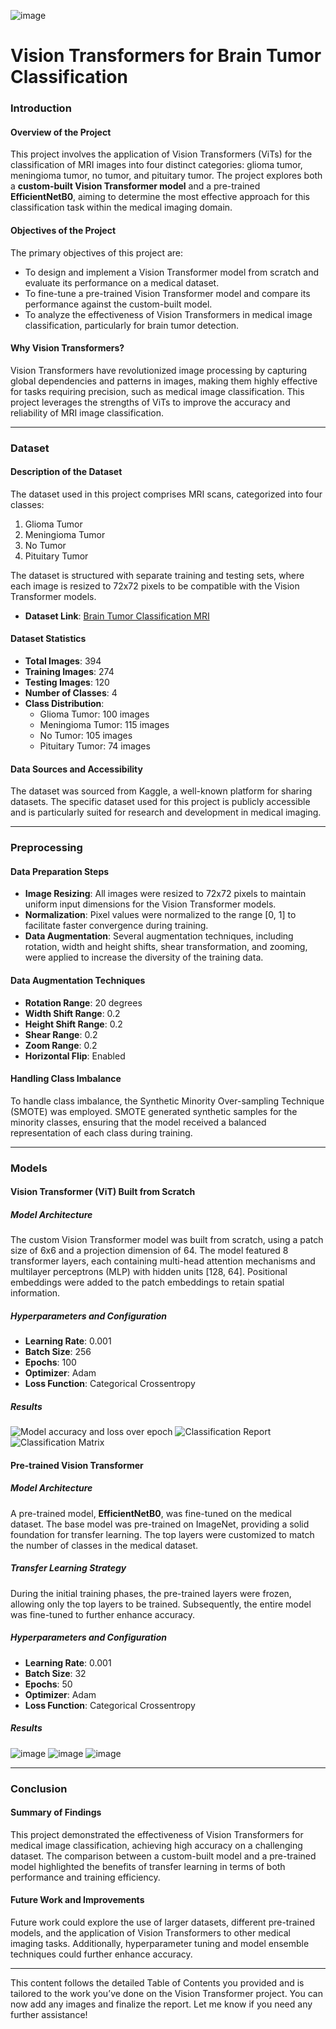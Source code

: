 
![image](https://github.com/user-attachments/assets/2b81cddf-337d-48c1-a329-6e242ba0136f)

# Vision Transformers for Brain Tumor Classification
### **Introduction**

#### **Overview of the Project**
This project involves the application of Vision Transformers (ViTs) for the classification of MRI images into four distinct categories: glioma tumor, meningioma tumor, no tumor, and pituitary tumor. The project explores both a **custom-built Vision Transformer model** and a pre-trained **EfficientNetB0**, aiming to determine the most effective approach for this classification task within the medical imaging domain.

#### **Objectives of the Project**
The primary objectives of this project are:
- To design and implement a Vision Transformer model from scratch and evaluate its performance on a medical dataset.
- To fine-tune a pre-trained Vision Transformer model and compare its performance against the custom-built model.
- To analyze the effectiveness of Vision Transformers in medical image classification, particularly for brain tumor detection.

#### **Why Vision Transformers?**
Vision Transformers have revolutionized image processing by capturing global dependencies and patterns in images, making them highly effective for tasks requiring precision, such as medical image classification. This project leverages the strengths of ViTs to improve the accuracy and reliability of MRI image classification.

---

### **Dataset**

#### **Description of the Dataset**
The dataset used in this project comprises MRI scans, categorized into four classes:
1. Glioma Tumor
2. Meningioma Tumor
3. No Tumor
4. Pituitary Tumor

The dataset is structured with separate training and testing sets, where each image is resized to 72x72 pixels to be compatible with the Vision Transformer models.

- **Dataset Link**: [Brain Tumor Classification MRI](https://www.kaggle.com/datasets/sartajbhuvaji/brain-tumor-classification-mri)

#### **Dataset Statistics**
- **Total Images**: 394
- **Training Images**: 274
- **Testing Images**: 120
- **Number of Classes**: 4
- **Class Distribution**:
  - Glioma Tumor: 100 images
  - Meningioma Tumor: 115 images
  - No Tumor: 105 images
  - Pituitary Tumor: 74 images

#### **Data Sources and Accessibility**
The dataset was sourced from Kaggle, a well-known platform for sharing datasets. The specific dataset used for this project is publicly accessible and is particularly suited for research and development in medical imaging.

---

### **Preprocessing**

#### **Data Preparation Steps**
- **Image Resizing**: All images were resized to 72x72 pixels to maintain uniform input dimensions for the Vision Transformer models.
- **Normalization**: Pixel values were normalized to the range [0, 1] to facilitate faster convergence during training.
- **Data Augmentation**: Several augmentation techniques, including rotation, width and height shifts, shear transformation, and zooming, were applied to increase the diversity of the training data.

#### **Data Augmentation Techniques**
- **Rotation Range**: 20 degrees
- **Width Shift Range**: 0.2
- **Height Shift Range**: 0.2
- **Shear Range**: 0.2
- **Zoom Range**: 0.2
- **Horizontal Flip**: Enabled

#### **Handling Class Imbalance**
To handle class imbalance, the Synthetic Minority Over-sampling Technique (SMOTE) was employed. SMOTE generated synthetic samples for the minority classes, ensuring that the model received a balanced representation of each class during training.

---

### **Models**

#### **Vision Transformer (ViT) Built from Scratch**

##### **Model Architecture**
The custom Vision Transformer model was built from scratch, using a patch size of 6x6 and a projection dimension of 64. The model featured 8 transformer layers, each containing multi-head attention mechanisms and multilayer perceptrons (MLP) with hidden units [128, 64]. Positional embeddings were added to the patch embeddings to retain spatial information.

##### **Hyperparameters and Configuration**
- **Learning Rate**: 0.001
- **Batch Size**: 256
- **Epochs**: 100
- **Optimizer**: Adam
- **Loss Function**: Categorical Crossentropy
##### **Results**
![Model accuracy and loss over epoch](https://github.com/user-attachments/assets/c5be6ec1-1c6d-4fa6-a3da-1e6ecb5634ff)
![Classification Report](https://github.com/user-attachments/assets/1d524ce9-4650-4381-9d20-c4318e95aac0)
![Classification Matrix](https://github.com/user-attachments/assets/b0b404c6-1744-45f0-83cb-bf5231c838d1)

#### **Pre-trained Vision Transformer**

##### **Model Architecture**
A pre-trained model, **EfficientNetB0**, was fine-tuned on the medical dataset. The base model was pre-trained on ImageNet, providing a solid foundation for transfer learning. The top layers were customized to match the number of classes in the medical dataset.

##### **Transfer Learning Strategy**
During the initial training phases, the pre-trained layers were frozen, allowing only the top layers to be trained. Subsequently, the entire model was fine-tuned to further enhance accuracy.

##### **Hyperparameters and Configuration**
- **Learning Rate**: 0.001
- **Batch Size**: 32
- **Epochs**: 50
- **Optimizer**: Adam
- **Loss Function**: Categorical Crossentropy
##### **Results**
![image](https://github.com/user-attachments/assets/b6f05bf7-b382-4127-a901-cc8647d4cc06)
![image](https://github.com/user-attachments/assets/8620a7d1-469f-4759-bc77-1e3176c291c6)
![image](https://github.com/user-attachments/assets/bf5be845-a5be-4d94-bb68-c8844d78521a)

---
### **Conclusion**

#### **Summary of Findings**
This project demonstrated the effectiveness of Vision Transformers for medical image classification, achieving high accuracy on a challenging dataset. The comparison between a custom-built model and a pre-trained model highlighted the benefits of transfer learning in terms of both performance and training efficiency.

#### **Future Work and Improvements**

Future work could explore the use of larger datasets, different pre-trained models, and the application of Vision Transformers to other medical imaging tasks. Additionally, hyperparameter tuning and model ensemble techniques could further enhance accuracy.

---

This content follows the detailed Table of Contents you provided and is tailored to the work you’ve done on the Vision Transformer project. You can now add any images and finalize the report. Let me know if you need any further assistance!
